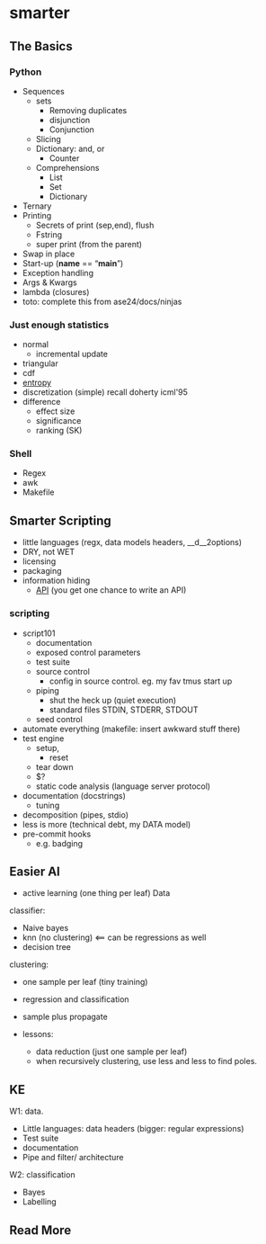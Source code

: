 # smarter

## The Basics

### Python

- Sequences
  - sets
    - Removing duplicates
    - disjunction
    - Conjunction
  - Slicing
  - Dictionary: and, or
    - Counter
  - Comprehensions
    - List
    - Set
    - Dictionary
- Ternary
- Printing
  - Secrets of print (sep,end), flush
  - Fstring
  - super print (from the parent)
- Swap in place
- Start-up (__name__ == “__main__”)
- Exception handling
- Args & Kwargs
- lambda (closures)
- toto: complete this from ase24/docs/ninjas

### Just enough statistics

- normal
  - incremental update
- triangular
- cdf
- [entropy](entropy.md) 
- discretization (simple) recall doherty icml'95
- difference
  - effect size
  - significance
  - ranking (SK)

### Shell

- Regex
- awk
- Makefile

## Smarter Scripting

- little languages (regx, data models headers, __d__2options)
- DRY, not WET
- licensing
- packaging
- information hiding
  - [API](https://www.hyrumslaw.com/) (you get one chance to write an API)

### scripting

- script101
  - documentation
  - exposed control parameters
  - test suite
  - source control
    - config in source control. eg. my fav tmus start up
  - piping
    - shut the heck up (quiet execution)
    - standard files STDIN, STDERR, STDOUT
  - seed control
- automate everything (makefile: insert awkward stuff there)
- test engine
  - setup,
    - reset
  - tear down
  - $?
  - static code analysis (language server protocol)
- documentation (docstrings)
  - tuning
- decomposition (pipes, stdio)
- less is more (technical debt, my DATA model)
- pre-commit hooks
  - e.g. badging

## Easier AI

- active learning (one thing per leaf)
Data

classifier:

- Naive bayes
- knn (no clustering) <== can be regressions as well
- decision tree

clustering:

- one sample per leaf (tiny training)
- regression and classification
- sample plus propagate

- lessons:
  - data reduction (just one sample per leaf)
  - when recursively clustering, use less and less to find poles.

## KE

W1: data.

- Little languages: data headers (bigger: regular expressions)
- Test suite
- documentation
- Pipe and filter/ architecture

W2: classification

- Bayes
- Labelling

## Read More
